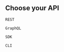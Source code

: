 ## Choose your API

<Reference group="api">

<RefSnippet group="api" choice="REST">

```
REST
```

</RefSnippet>

<RefSnippet>

```
GraphQL
```

</RefSnippet>

<RefSnippet>

```
SDK
```

</RefSnippet>

<RefSnippet>

```
CLI
```

</RefSnippet>

</Reference>

<!--


## Choose your Stack

<Reference v-slot="btn" :group="`stack`">

:::tip

aloha

:::

<div v-if="btn.pref.stack == 'JAM'">

```
JAM
```

</div>

<div v-if="btn.pref.stack == 'MEAN'">

```
MEAN
```

</div>

<div v-if="btn.pref.stack == 'MERN'">

```
MERN
```

</div>

<div v-if="btn.pref.stack == 'LAMP'">

```
LAMP
```

</div>

</Reference>

 -->
